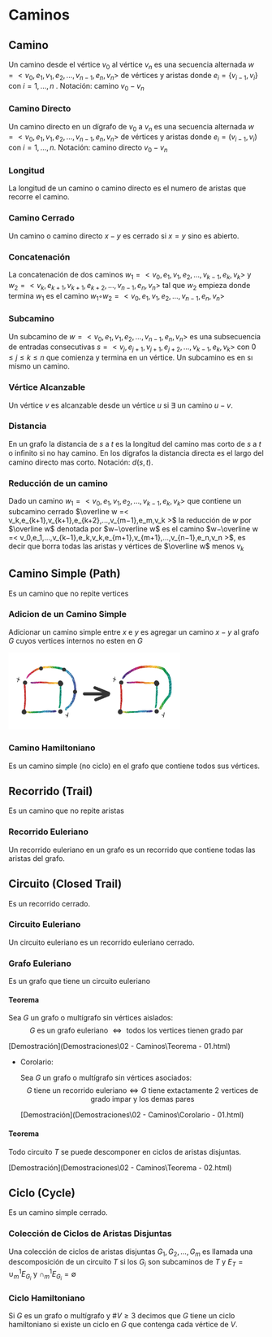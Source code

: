 # Caminos

## Camino

Un camino desde el vértice $v_0$ al vértice $v_n$ es una secuencia alternada $w =< v_0,e_1,v_1,e_2,...,v_{n−1},e_n,v_n >$ de vértices y aristas donde $e_i = \{v_{i−1},v_i\}$ con $i = 1,...,n$ . Notación: camino $v_0 −v_n$

### Camino Directo

Un camino directo en un dígrafo de $v_0$ a $v_n$ es una secuencia alternada $w =< v_0,e_1,v_1,e_2,...,v_{n−1},e_n,v_n >$ de vértices y aristas donde $e_i = (v_{i−1},v_i)$ con $i = 1,...,n$. Notación: camino directo $v_0 −v_n$

### Longitud

La longitud de un camino o camino directo es el numero de aristas que recorre el camino.

### Camino Cerrado

Un camino o camino directo $x−y$ es cerrado si $x = y$ sino es abierto.

### Concatenación

La concatenación de dos caminos $w_1 =< v_0,e_1,v_1,e_2,...,v_{k−1},e_k,v_k >$ y $w_2 =< v_k,e_{k+1},v_{k+1},e_{k+2},...,v_{n−1},e_n,v_n >$ tal que $w_2$ empieza donde termina $w_1$ es el camino $w_1◦w_2 =< v_0,e_1,v_1,e_2,...,v_{n−1},e_n,v_n >$

### Subcamino

Un subcamino de $w =< v_0,e_1,v_1,e_2,...,v_{n−1},e_n,v_n >$ es una subsecuencia de entradas consecutivas $s =< v_j,e_{j+1},v_{j+1},e_{j+2},...,v_{k−1},e_k,v_k >$ con $0≤ j ≤ k ≤ n$ que comienza y termina en un vértice. Un subcamino es en sı mismo un camino.

### Vértice Alcanzable

Un vértice $v$ es alcanzable desde un vértice $u$ si $∃$ un camino $u−v$.

### Distancia

En un grafo la distancia de $s$ a $t$ es la longitud del camino mas corto de $s$ a $t$ o inﬁnito si no hay camino. En los dígrafos la distancia directa es el largo del camino directo mas corto. Notación: $d(s,t)$.

### Reducción de un camino

Dado un camino $w_1 =< v_0,e_1,v_1,e_2,...,v_{k−1},e_k,v_k >$ que contiene un subcamino cerrado $\overline w =< v_k,e_{k+1},v_{k+1},e_{k+2},...,v_{m−1},e_m,v_k >$ la reducción de $w$ por $\overline w$ denotada por $w−\overline w$ es el camino $w−\overline w =< v_0,e_1,...,v_{k−1},e_k,v_k,e_{m+1},v_{m+1},...,v_{n−1},e_n,v_n >$, es decir que borra todas las aristas y vértices de $\overline w$ menos $v_k$

## Camino Simple (Path)

Es un camino que no repite vertices

### Adicion de un Camino Simple

Adicionar un camino simple entre $x$ e $y$ es agregar un camino $x-y$ al grafo $G$ cuyos vertices internos no esten en $G$

<img src="Resources/clip_image001-1568030408265.png" alt="img" style="zoom:33%;" />

### Camino Hamiltoniano

Es un camino simple (no ciclo) en el grafo que contiene todos sus vértices.

## Recorrido (Trail)

Es un camino que no repite aristas

### Recorrido Euleriano

Un recorrido euleriano en un grafo es un recorrido que contiene todas las aristas del grafo.

## Circuito (Closed Trail)

Es un recorrido cerrado.

### Circuito Euleriano

Un circuito euleriano es un recorrido euleriano cerrado.

### Grafo Euleriano

Es un grafo que tiene un circuito euleriano

#### Teorema

Sea $G$ un grafo o multígrafo sin vértices aislados:
$$
G \text{ es un grafo euleriano } \Leftrightarrow \text{ todos los vertices tienen grado par}
$$

 [Demostración](Demostraciones\02 - Caminos\Teorema - 01.html) 

- Corolario:

  Sea $G$ un grafo o multígrafo sin vértices asociados:
  $$
  G \text{ tiene un recorrido euleriano} \Leftrightarrow G \text{ tiene extactamente 2 vertices de grado impar y los demas pares}
  $$

   [Demostración](Demostraciones\02 - Caminos\Corolario - 01.html) 

#### Teorema

Todo circuito $T$ se puede descomponer en ciclos de aristas disjuntas.

 [Demostración](Demostraciones\02 - Caminos\Teorema - 02.html) 

## Ciclo (Cycle)

Es un camino simple cerrado.

### Colección de Ciclos de Aristas Disjuntas

Una colección de ciclos de aristas disjuntas $G_1,G_2,...,G_m$ es llamada una descomposición de un circuito $T$ si los $G_i$ son subcaminos de $T$ y $E_T =\cup_m^1 E_{G_i}$ y $\cap_m^1 E_{G_i} =∅$

 ### Ciclo Hamiltoniano

Si $G$ es un grafo o multígrafo y $\#V ≥3$ decimos que $G$ tiene un ciclo hamiltoniano si existe un ciclo en $G$ que contenga cada vértice de $V$.

